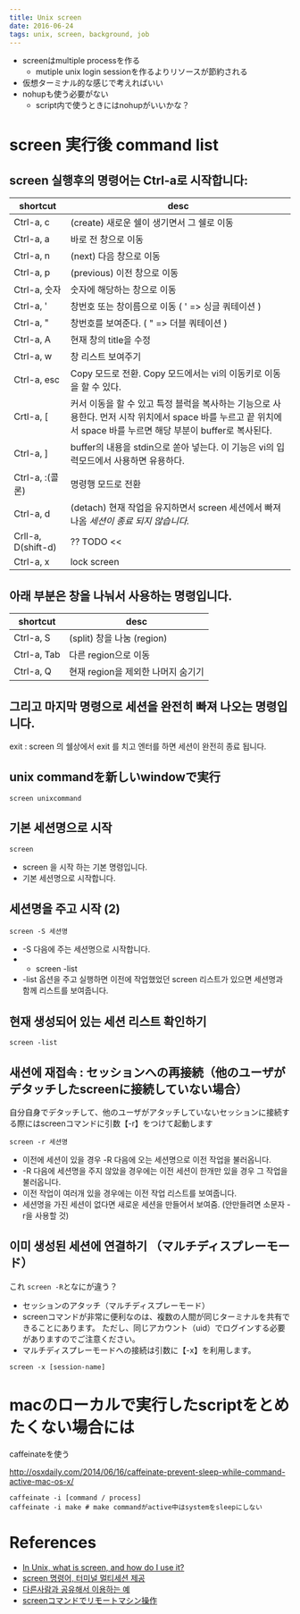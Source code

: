 ```yaml
---
title: Unix screen
date: 2016-06-24
tags: unix, screen, background, job
---
```



+ screenはmultiple processを作る
  + mutiple unix login sessionを作るよりリソースが節約される
+ 仮想ターミナル的な感じで考えればいい
+ nohupも使う必要がない
  + script内で使うときにはnohupがいいかな？



# screen 実行後 command list

## screen 실행후의 명령어는 Ctrl-a로 시작합니다:

shortcut           | desc
-------------------|-------------------------------------------------------------------------------------------------------
Ctrl-a, c          | (create) 새로운 쉘이 생기면서 그 쉘로 이동
Ctrl-a, a          | 바로 전 창으로 이동
Ctrl-a, n          | (next) 다음 창으로 이동
Ctrl-a, p          | (previous) 이전 창으로 이동
Ctrl-a, 숫자         | 숫자에 해당하는 창으로 이동
Ctrl-a, '          | 창번호 또는 창이름으로 이동 ( ' => 싱글 쿼테이션 )
Ctrl-a, "          | 창번호를 보여준다. ( " => 더블 쿼테이션 )
Ctrl-a, A          | 현재 창의 title을 수정
Ctrl-a, w          | 창 리스트 보여주기
Ctrl-a, esc        | Copy 모드로 전환. Copy 모드에서는 vi의 이동키로 이동을 할 수 있다.
Crtl-a, [          | 커서 이동을 할 수 있고 특정 블럭을 복사하는 기능으로 사용한다. 먼저 시작 위치에서 space 바를 누르고 끝 위치에서 space 바를 누르면 해당 부분이 buffer로 복사된다.
Ctrl-a, ]          | buffer의 내용을 stdin으로 쏟아 넣는다. 이 기능은 vi의 입력모드에서 사용하면 유용하다.
Ctrl-a, :(콜론)      | 명령행 모드로 전환
Ctrl-a, d          | (detach) 현재 작업을 유지하면서 screen 세션에서 빠져나옴 *세션이 종료 되지 않습니다.*
Crll-a, D(shift-d) | ?? TODO <<
Ctrl-a, x          | lock screen

## 아래 부분은 창을 나눠서 사용하는 명령입니다.
shortcut    | desc
------------|------------------------
Ctrl-a, S   | (split) 창을 나눔 (region)
Ctrl-a, Tab | 다른 region으로 이동
Ctrl-a, Q   | 현재 region을 제외한 나머지 숨기기

## 그리고 마지막 명령으로 세션을 완전히 빠져 나오는 명령입니다.

exit : screen 의 쉘상에서 exit 를 치고 엔터를 하면 세션이 완전히 종료 됩니다.

## unix commandを新しいwindowで実行

```
screen unixcommand
```

## 기본 세션명으로 시작

```
screen
```

+ screen 을 시작 하는 기본 명령입니다.
+ 기본 세션명으로 시작합니다.


## 세션명을 주고 시작 (2)

```
screen -S 세션명
```

+ -S 다음에 주는 세션명으로 시작합니다.
+ - screen -list
+ -list 옵션을 주고 실행하면 이전에 작업했었던 screen 리스트가 있으면 세션명과 함께 리스트를 보여줍니다.


## 현재 생성되어 있는 세션 리스트 확인하기

```
screen -list
```

## 새션에 재접속 : セッションへの再接続（他のユーザがデタッチしたscreenに接続していない場合）

自分自身でデタッチして、他のユーザがアタッチしていないセッションに接続する際にはscreenコマンドに引数【-r】をつけて起動します

```
screen -r 세션명
```

+ 이전에 세션이 있을 경우 -R 다음에 오는 세션명으로 이전 작업을 불러옵니다.
+ -R 다음에 세션명을 주지 않았을 경우에는 이전 세션이 한개만 있을 경우 그 작업을 불러옵니다.
+ 이전 작업이 여러개 있을 경우에는 이전 작업 리스트를 보여줍니다.
+ 세션명을 가진 세션이 없다면 새로운 세션을 만들어서 보여줌. (안만들려면 소문자 -r을 사용할 것)


## 이미 생성된 세션에 연결하기 （マルチディスプレーモード）

これ `screen -R`となにが違う？

+ セッションのアタッチ（マルチディスプレーモード）
+ screenコマンドが非常に便利なのは、複数の人間が同じターミナルを共有できることにあります。 ただし、同じアカウント（uid）でログインする必要がありますのでご注意ください。
+ マルチディスプレーモードへの接続は引数に【-x】を利用します。

```
screen -x [session-name]
```

# macのローカルで実行したscriptをとめたくない場合には

caffeinateを使う

<http://osxdaily.com/2014/06/16/caffeinate-prevent-sleep-while-command-active-mac-os-x/>

```
caffeinate -i [command / process]
caffeinate -i make # make commandがactive中はsystemをsleepにしない
```


# References

+ [In Unix, what is screen, and how do I use it?](https://kb.iu.edu/d/acuy)
+ [screen 명령어, 터미널 멀티세션 제공](http://www.dreamy.pe.kr/zbxe/CodeClip/164809)
+ [다른사람과 공유해서 이용하는 예](http://forum.falinux.com/zbxe/index.php?document_srl=530766&mid=lecture_tip)
+ [screenコマンドでリモートマシン操作](http://www.i-sys.biz/Support/Linux/screen.html)
